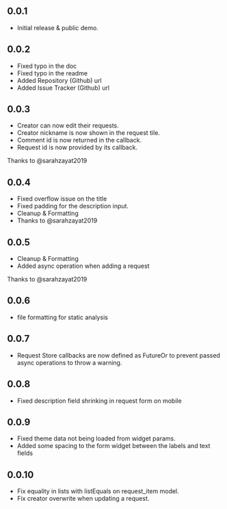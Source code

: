 ## 0.0.1

- Initial release & public demo.

## 0.0.2

- Fixed typo in the doc
- Fixed typo in the readme
- Added Repository (Github) url
- Added Issue Tracker (Github) url

## 0.0.3

- Creator can now edit their requests.
- Creator nickname is now shown in the request tile.
- Comment id is now returned in the callback.
- Request id is now provided by its callback.

Thanks to @sarahzayat2019

## 0.0.4

- Fixed overflow issue on the title
- Fixed padding for the description input.
- Cleanup & Formatting
- Thanks to @sarahzayat2019

## 0.0.5

- Cleanup & Formatting
- Added async operation when adding a request

Thanks to @sarahzayat2019

## 0.0.6

- file formatting for static analysis

## 0.0.7

- Request Store callbacks are now defined as FutureOr to prevent passed async operations to throw a warning.

## 0.0.8

- Fixed description field shrinking in request form on mobile

## 0.0.9

- Fixed theme data not being loaded from widget params.
- Added some spacing to the form widget between the labels and text fields

## 0.0.10

- Fix equality in lists with listEquals on request_item model.
- Fix creator overwrite when updating a request.
